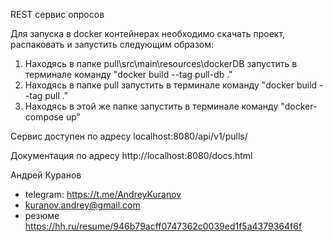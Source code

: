 REST сервис опросов 

Для запуска в docker контейнерах необходимо скачать проект, распаковать и запустить следующим образом:

1. Находясь в папке pull\src\main\resources\dockerDB запустить в терминале команду "docker build --tag pull-db ."
2. Находясь в папке pull запустить  в терминале команду "docker build --tag pull ."
3. Находясь в этой же папке запустить  в терминале команду "docker-compose up"

Сервис доступен по адресу localhost:8080/api/v1/pulls/ 

Документация по адресу http://localhost:8080/docs.html

Андрей Куранов 
- telegram: https://t.me/AndreyKuranov
- kuranov.andrey@gmail.com
- резюме https://hh.ru/resume/946b79acff0747362c0039ed1f5a4379364f6f